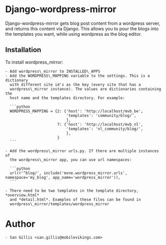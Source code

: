 Django-wordpress-mirror
=======================

Django-wordpress-mirror gets blog post content from a wordpress server, and
returns this content via Django. This allows you to pour the blogs into the
templates you want, while using wordpress as the blog editor.

Installation
------------

To install wordpress\_mirror:

    - Add wordpress\_mirror to INSTALLED\_APPS
    - Add the WORDPRESS\_MAPPING variable to the settings. This is a dictionary
      with different site id's as the key (every site that has a 
      wordpress\_mirror instance). The values are dictionaries containing the
      host name and the templates directory. For example:

      ```python
      WORDPRESS_MAPPING = {2: {'host': 'http://localhost/mvb_be',
                               'templates': 'community/blog/',
                               },
                           7: {'host': 'http://localhost/mvb_nl',
                               'templates': 'nl_community/blog/',
                               },
                           }
      ```

    - Add the wordpress\_mirror urls.py. If there are multiple instances of 
      the wordpress\_mirror app, you can use url namespaces:

      ```python
      url(r'^blog/', include('mvne.wordpress_mirror.urls', namespace='my_blog', app_name='wordpress_mirror')),
      ```

    - There need to be two templates in the template directory, *overview.html*
      and *detail.html*. Examples of these files can be found in 
      wordpress\_mirror/templates/wordpress_mirror

# Author
    - San Gillis <san.gillis@mobilevikings.com>
